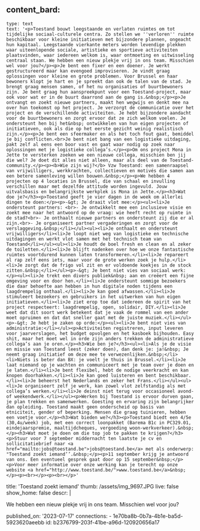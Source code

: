 content_bard:
  -
    type: text
    text: '<p>Toestand bouwt leegstaande en verlaten ruimtes om tot tijdelijke sociaal-culturele centra. Zo stellen we ''verloren'' ruimte beschikbaar voor kleine initiatieven met bijzondere plannen, ongeacht hun kapitaal. Leegstaande vierkante meters worden levendige plekken waar uiteenlopende sociale, artistieke en sportieve activiteiten plaatsvinden, waar iedereen welkom is, waar ontmoeting en uitwisseling centraal staan. We hebben een nieuw plekje vrij in ons team. Misschien wel voor jou?</p><p>Je bent een fixer en een doener. Je werkt gestructureerd maar kan evengoed improviseren. Je vindt graag oplossingen voor kleine en grote problemen. Voor Brussel en haar bewoners klopt je hart en je spreekt dan ook de talen van de stad. Je brengt graag mensen samen, of het nu organisaties of buurtbewoners zijn. Je bent graag hun aanspreekpunt voor een Toestand-project, maar ook voor wat er in de buurt daarrond aan de gang is.&nbsp;</p><p>Je ontvangt en zoekt nieuwe partners, maakt hen wegwijs en denkt mee na over hun toekomst op het project. Je verzorgt de communicatie over het project en de verschillende activiteiten. Je hebt bijzondere aandacht voor de buurtbewoners en zorgt ervoor dat ze zich welkom voelen. Je ondersteunt hen bij het&nbsp; ontwikkelen van hun eigen projecten of initiatieven, ook als die op het eerste gezicht weinig realistisch zijn.</p><p>Je bent een sfeermaker en als het toch fout gaat, bemiddel je bij conflicten.<br>Je bent niet bang van een logistieke uitdaging, pakt zelf al eens een boor vast en gaat waar nodig op zoek naar oplossingen met je logistieke collega’s.</p><p>Om ons project Mona in Jette te versterken zoeken we een nieuwe collega, misschien ben jij die wel? Je doet dit alles niet alleen, maar als deel van de Toestand-community.</p><p><b>Wie zijn wij?</b> Vzw Toestand: een samenraapsel van vrijwilligers, werkkrachten, collectieven en motivés die samen aan een betere samenleving willen bouwen.&nbsp;</p><p>We hebben 4 projecten op 4 locaties in Brussel, die van schaal en invulling verschillen maar met dezelfde attitude worden ingevuld. Jouw uitvalsbasis en belangrijkste werkplek is Mona in Jette.</p><h3>Wat doe je?</h3><p>Toestand geeft je vier dagen in de week om allerlei dingen te doen:</p><p>-&gt; Je draait vlot mee:</p><ul><li>Je ondersteunt partners: <br>- Je ontwikkelt mee een inclusieve visie en zoekt mee naar het antwoord op de vraag: wie heeft recht op ruimte in de stad?<br>- Je onthaalt nieuwe partners en ondersteunt zij die er al zijn.<br>- Je organiseert partner vergaderingen en zorgt voor de verslaggeving.&nbsp;</li></ul><ul><li>Je onthaalt en ondersteunt vrijwilligers</li><li>Je loopt niet weg van logistieke en technische uitdagingen en werkt vlot samen met het technisch team van Toestand</li></ul><ul><li>Je houdt de boel fresh en clean en al zeker de toiletten.</li><li>Je blijft nadenken over hoe we onze fantastische ruimtes voortdurend kunnen laten transformeren.</li><li>Je repareert al rap zelf eens iets, maar voor de grote werken zoek je hulp.</li><li>Je zorgt dat de frigo vol zit en er voldoende koekjes in de stock zitten.&nbsp;</li></ul><p>-&gt; Je bent niet vies van sociaal werk:</p><ul><li>Je trekt een divers publiek&nbsp; aan en creëert een fijne omgeving voor en door hen.</li><li>Je ondersteunt sommige bezoekers die daar behoefte aan hebben in hun digitale noden tijdens een laagdrempelig onthaal.</li><li>Je kan goed afwassen.</li><li>Je stimuleert bezoekers en gebruikers in het uitwerken van hun eigen initiatieven.</li><li>Je ziet erop toe dat iedereen de spirit van het project respecteert: laagdrempelig, open, solidair, DIY.</li><li>Je weet dat dit soort werk betekent dat je vaak de rommel van een ander moet opruimen en dat dat sneller gaat met de juiste muziek.</li></ul><p>-&gt; Je hebt je zaken op orde:</p><ul><li>Je bent niet vies van administratie:</li></ul><p>Activiteiten registreren, input leveren voor jaarverslagen, het budget opvolgen en het kasboek bijhouden. Easy shit, maar het moet wel in orde zijn anders trekken de administratieve collega’s aan je oren.</p><h3>Wie ben je?</h3><ul><li>Als je de visie en missie van Toestand leest (zeker doen), dan denk je: ja!&nbsp; Je neemt graag initiatief om deze mee te verwezenlijken.&nbsp;</li><li>Niets is beter dan BX: je voelt je thuis in Brussel.</li><li>Je laat niemand op je wachten en communiceert met je team over je doen en je laten.</li><li>Je bent flexibel, hebt de nodige veerkracht en kan knopen doorhakken.</li><li>Je kan goed luisteren en bent beschikbaar.</li><li>Je beheerst het Nederlands en zeker het Frans.</li></ul><ul><li>Je organiseert zelf je werk, kan zowel vlot zelfstandig als met collega’s werken.</li><li>Je deinst niet terug voor occasioneel avond- of weekendwerk.</li></ul><p>Werken bij Toestand is ervoor durven gaan, je plan trekken en samenwerken. Goesting en ervaring zijn belangrijker dan opleiding. Toestand maakt geen onderscheid op basis van etniciteit, gender of beperking. Mensen die graag tuinieren, hebben een voetje voor.</p><h3>Wat bieden we?</h3><p>Toestand biedt een 4/5e (30,4u/week) job, met een correct loonpakket (Barema B1c in PC329.01, eindejaarspremie, maaltijdcheques, vergoeding woon-werkverkeer).&nbsp;</p><h3>Wat moet je doen om die top job te pakken te krijgen?</h3><p>Stuur voor 7 september middernacht ten laatste je cv en sollicitatiebrief naar <a href="mailto:jobs@toestand.be">jobs@toestand.be</a> met als onderwerp: "Toestand zoekt iemand’’.&nbsp;</p><p>11 september krijg je antwoord van ons. Een eventueel gesprek gaat door op 15 september&nbsp;</p><p>Voor meer informatie over onze werking kan je terecht op onze website <a href="http://www.toestand.be/">www.toestand.be</a>&nbsp;</p><p><br></p><p><br></p>'
title: 'Toestand zoekt iemand'
thumb: /assets/img_9697.JPG
live: false
show_home: false
descr: |
  <p>We hebben een nieuw plekje vrij in ons team. Misschien wel voor jou?
  </p>
published_on: '2023-07-17'
connections:
  - 1e70ba8b-0b7a-4b1e-ba5d-5923620aeebb
id: b2376799-203f-41be-a96d-120920656a17
